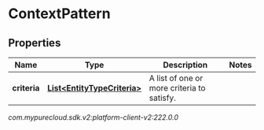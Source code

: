 # ContextPattern


## Properties

| Name | Type | Description | Notes |
| ------------ | ------------- | ------------- | ------------- |
| **criteria** | [**List&lt;EntityTypeCriteria&gt;**](EntityTypeCriteria) | A list of one or more criteria to satisfy. |  |




_com.mypurecloud.sdk.v2:platform-client-v2:222.0.0_

